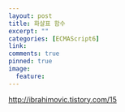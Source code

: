 ```yaml
---
layout: post
title: 화살표 함수
excerpt: ""
categories: [ECMAScript6]
link:
comments: true
pinned: true
image:
  feature: 
---
```


http://ibrahimovic.tistory.com/15
